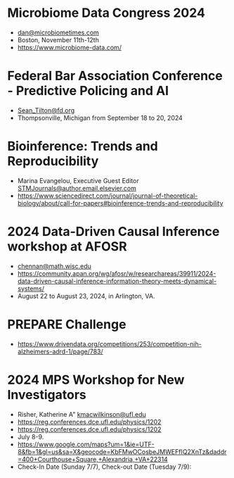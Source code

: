 # Microbiome Data Congress 2024

+ dan@microbiometimes.com
+ Boston, November 11th-12th
+ https://www.microbiome-data.com/

# Federal Bar Association Conference - Predictive Policing and AI

+ Sean_Tilton@fd.org
+ Thompsonville, Michigan from September 18 to 20, 2024

# Bioinference: Trends and Reproducibility

+ Marina Evangelou, Executive Guest Editor <STMJournals@author.email.elsevier.com>
+ https://www.sciencedirect.com/journal/journal-of-theoretical-biology/about/call-for-papers#bioinference-trends-and-reproducibility

# 2024 Data-Driven Causal Inference workshop at AFOSR

+ chennan@math.wisc.edu
+ https://community.apan.org/wg/afosr/w/researchareas/39911/2024-data-driven-causal-inference-information-theory-meets-dynamical-systems/
+  August 22 to August 23, 2024, in Arlington, VA. 

# PREPARE Challenge
+ https://www.drivendata.org/competitions/253/competition-nih-alzheimers-adrd-1/page/783/

#  2024 MPS Workshop for New Investigators
+ Risher, Katherine A" kmacwilkinson@ufl.edu
+ https://reg.conferences.dce.ufl.edu/physics/1202
+ https://reg.conferences.dce.ufl.edu/physics/1202
+ July 8-9.
+ https://www.google.com/maps?um=1&ie=UTF-8&fb=1&gl=us&sa=X&geocode=KbFMwOCosbeJMWEFfIQ2XnTz&daddr=400+Courthouse+Square,+Alexandria,+VA+22314
+ Check-In Date (Sunday 7/7), Check-out Date (Tuesday 7/9):



